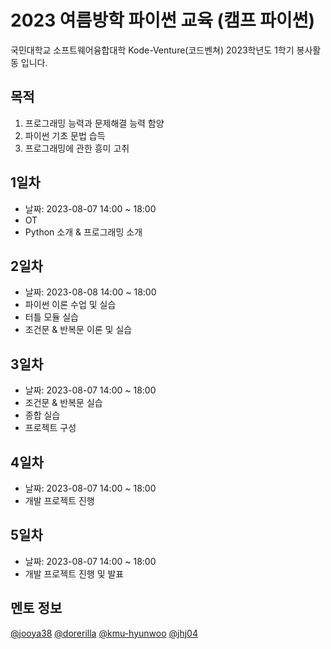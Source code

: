 # 2023 여름방학 파이썬 교육 (캠프 파이썬)

국민대학교 소프트웨어융합대학 Kode-Venture(코드벤쳐) 
2023학년도 1학기 봉사활동 입니다.

## 목적
1. 프로그래밍 능력과 문제해결 능력 함양
2. 파이썬 기초 문법 습득
3. 프로그래밍에 관한 흥미 고취

## 1일차
- 날짜: 2023-08-07 14:00 ~ 18:00
- OT
- Python 소개 & 프로그래밍 소개

## 2일차
- 날짜: 2023-08-08 14:00 ~ 18:00
- 파이썬 이론 수업 및 실습
- 터틀 모듈 실습
- 조건문 & 반복문 이론 및 실습

## 3일차
- 날짜: 2023-08-07 14:00 ~ 18:00
- 조건문 & 반복문 실습
- 종합 실습
- 프로젝트 구성

## 4일차
- 날짜: 2023-08-07 14:00 ~ 18:00
- 개발 프로젝트 진행

## 5일차
- 날짜: 2023-08-07 14:00 ~ 18:00
- 개발 프로젝트 진행 및 발표
  
## 멘토 정보
[@jooya38](https://github.com/jooya38) [@dorerilla](https://github.com/dorerilla) [@kmu-hyunwoo](https://github.com/kmu-hyunwoo) [@jhj04](https://github.com/jhj04) 
